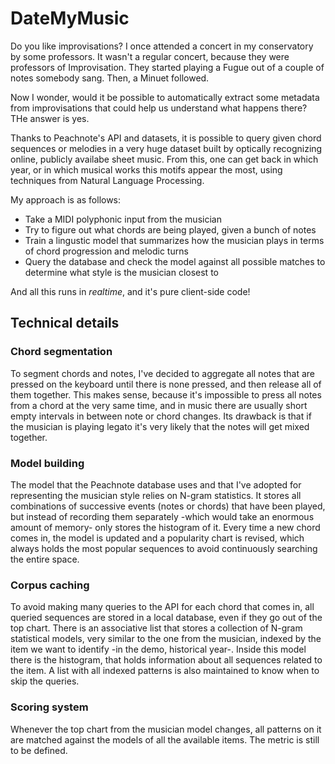 DateMyMusic
===========

Do you like improvisations? I once attended a concert in my conservatory by some professors. It wasn't a regular concert, because they were professors of Improvisation.
They started playing a Fugue out of a couple of notes somebody sang. Then, a Minuet followed.

Now I wonder, would it be possible to automatically extract some metadata from improvisations that could help us understand what happens there? THe answer is yes.

Thanks to Peachnote's API and datasets, it is possible to query given chord sequences or melodies in a very huge dataset built by optically recognizing online, publicly availabe sheet music. From this, one can get back in which year, or in which musical works this motifs appear the most, using techniques from Natural Language Processing.

My approach is as follows:

* Take a MIDI polyphonic input from the musician
* Try to figure out what chords are being played, given a bunch of notes
* Train a lingustic model that summarizes how the musician plays in terms of chord progression and melodic turns
* Query the database and check the model against all possible matches to determine what style is the musician closest to

And all this runs in _realtime_, and it's pure client-side code!

## Technical details

### Chord segmentation

To segment chords and notes, I've decided to aggregate all notes that are pressed on the keyboard until there is none pressed, and then release all of them together. This makes sense, because it's impossible to press all notes from a chord at the very same time, and in music there are usually short empty intervals in between note or chord changes. 
Its drawback is that if the musician is playing legato it's very likely that the notes will get mixed together. 

### Model building

The model that the Peachnote database uses and that I've adopted for representing the musician style relies on N-gram statistics. It stores all combinations of successive events (notes or chords) that have been played, but instead of recording them separately -which would take an enormous amount of memory- only stores the histogram of it.
Every time a new chord comes in, the model is updated and a popularity chart is revised, which always holds the most popular sequences to avoid continuously searching the entire space.

### Corpus caching

To avoid making many queries to the API for each chord that comes in, all queried sequences are stored in a local database, even if they go out of the top chart. There is an associative list that stores a collection of N-gram statistical models, very similar to the one from the musician, indexed by the item we want to identify -in the demo, historical year-. Inside this model there is the histogram, that holds information about all sequences related to the item. A list with all indexed patterns is also maintained to know when to skip the queries.

### Scoring system

Whenever the top chart from the musician model changes, all patterns on it are matched against the models of all the available items. The metric is still to be defined.

